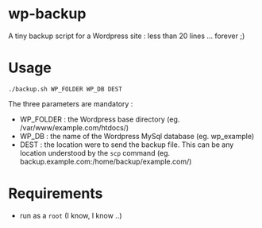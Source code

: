 # wp-backup
A tiny backup script for a Wordpress site : less than 20 lines ... forever ;)

# Usage

````
./backup.sh WP_FOLDER WP_DB DEST
````

The three parameters are mandatory :

- WP_FOLDER : the Wordpress base directory (eg. /var/www/example.com/htdocs/)
- WP_DB : the name of the Wordpress MySql database (eg. wp_example)
- DEST : the location were to send the backup file. This can be any location understood by the `scp` command (eg. backup.example.com:/home/backup/example.com/)

# Requirements

- run as a `root` (I know, I know ..)
